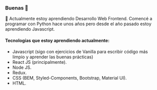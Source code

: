 ### Buenas 👋


🌱 Actualmente estoy aprendiendo Desarrollo Web Frontend. Comencé a programar con Python hace unos años pero desde el año pasado estoy aprendiendo Javascript. 

#### Tecnologías que estoy aprendiendo actualmente:

- Javascript (sigo con ejercicios de Vanilla para escribir código más limpio y aprender las buenas prácticas)
- React JS (principalmente).
- Node JS.
- Redux.
- CSS (BEM, Styled-Components, Bootstrap, Material UI).
- HTML.
